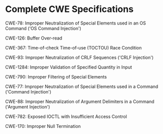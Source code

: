 

# Complete CWE Specifications

CWE-78: Improper Neutralization of Special Elements used in an OS Command ('OS Command Injection')

CWE-126: Buffer Over-read

CWE-367: Time-of-check Time-of-use (TOCTOU) Race Condition

CWE-93: Improper Neutralization of CRLF Sequences ('CRLF Injection')

CWE-1284: Improper Validation of Specified Quantity in Input

CWE-790: Improper Filtering of Special Elements

CWE-77: Improper Neutralization of Special Elements used in a Command ('Command Injection')

CWE-88: Improper Neutralization of Argument Delimiters in a Command ('Argument Injection')

CWE-782: Exposed IOCTL with Insufficient Access Control

CWE-170: Improper Null Termination